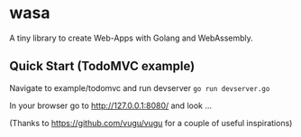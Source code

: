 # wasa
A tiny library to create Web-Apps with Golang and WebAssembly.

## Quick Start (TodoMVC example)
Navigate to example/todomvc and run devserver
`go run devserver.go`

In your browser go to http://127.0.0.1:8080/ and look ...

(Thanks to https://github.com/vugu/vugu for a couple of useful inspirations)

